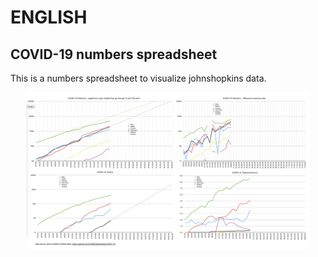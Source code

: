 ENGLISH
=======

COVID-19 numbers spreadsheet
----------------------------------------------

This is a numbers spreadsheet to visualize johnshopkins data.


<img src="image.png" style="max-width: 90%; display: block; margin-left: auto; margin-right: auto;" /> 
